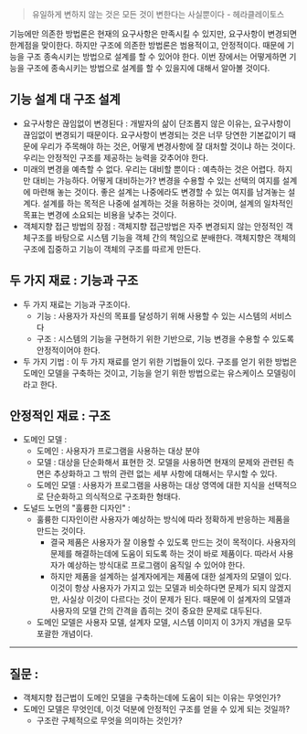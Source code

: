 
> 유일하게 변하지 않는 것은 모든 것이 변한다는 사실뿐이다 - 헤라클레이토스 


기능에만 의존한 방법론은 현재의 요구사항은 만족시킬 수 있지만, 요구사항이 변경되면 한계점을 맞이한다. 하지만 구조에 의존한 방법론은 범용적이고, 안정적이다. 때문에 기능을 구조 종속시키는 방법으로 설계를 할 수 있어야 한다. 이번 장에서는 어떻게하면 기능을 구조에 종속시키는 방법으로 설계를 할 수 있을지에 대해서 알아볼 것이다. 


## 기능 설계 대 구조 설계 

- 요구사항은 끊임없이 변경된다 : 개발자의 삶이 단조롭지 않은 이유는, 요구사항이 끊임없이 변경되기 때문이다. 요구사항이 변경되는 것은 너무 당연한 기본값이기 때문에 우리가 주목해야 하는 것은, 어떻게 변경사항에 잘 대처할 것이냐 하는 것이다. 우리는 안정적인 구조를 제공하는 능력을 갖추어야 한다. 
- 미래의 변경을 예측할 수 없다. 우리는 대비할 뿐이다 : 예측하는 것은 어렵다. 하지만 대비는 가능하다. 어떻게 대비하는가? 변경을 수용할 수 있는 선택의 여지를 설계에 마련해 놓는 것이다. 좋은 설계는 나중에라도 변경할 수 있는 여지를 남겨놓는 설계다. 설계를 하는 목적은 나중에 설계하는 것을 허용하는 것이며, 설계의 일차적인 목표는 변경에 소요되는 비용을 낮추는 것이다. 
- 객체지향 접근 방법의 장점 : 객체지향 접근방법은 자주 변경되지 않는 안정적인 객체구조를 바탕으로 시스템 기능을 객체 간의 책임으로 분배한다. 객체지향은 객체의 구조에 집중하고 기능이 객체의 구조를 따르게 만든다. 



## 두 가지 재료 : 기능과 구조 

- 두 가지 재료는 기능과 구조이다. 
	- 기능 : 사용자가 자신의 목표를 달성하기 위해 사용할 수 있는 시스템의 서비스다
	- 구조 : 시스템의 기능을 구현하기 위한 기반으로, 기능 변경을 수용할 수 있도록 안정적이어야 한다. 
- 두 가지 기법 : 이 두 가지 재료를 얻기 위한 기법들이 있다. 구조를 얻기 위한 방법은 도메인 모델을 구축하는 것이고, 기능을 얻기 위한 방법으로는 유스케이스 모델링이라고 한다. 


## 안정적인 재료 : 구조 


- 도메인 모델 : 
	- 도메인 : 사용자가 프로그램을 사용하는 대상 분야 
	- 모델 : 대상을 단순화해서 표현한 것. 모델을 사용하면 현재의 문제와 관련된 측면은 추상화하고 그 밖의 관련 없는 세부 사항에 대해서는 무시할 수 있다. 
	- 도메인 모델 : 사용자가 프로그램을 사용하는 대상 영역에 대한 지식을 선택적으로 단순화하고 의식적으로 구조화한 형태다. 
- 도널드 노먼의 "훌륭한 디자인" : 
	- 훌륭한 디자인이란 사용자가 예상하는 방식에 따라 정확하게 반응하는 제품을 만드는 것이다. 
		- 결국 제품은 사용자가 잘 이용할 수 있도록 만드는 것이 목적이다. 사용자의 문제를 해결하는데에 도움이 되도록 하는 것이 바로 제품이다. 따라서 사용자가 예상하는 방식대로 프로그램이 움직일 수 있어야 한다. 
		- 하지만 제품을 설계하는 설계자에게는 제품에 대한 설계자의 모델이 있다. 이것이 항상 사용자가 가지고 있는 모델과 비슷하다면 문제가 되지 않겠지만, 사실상 이것이 다르다는 것이 문제가 된다. 때문에 이 설계자의 모델과 사용자의 모델 간의 간격을 좁히는 것이 중요한 문제로 대두된다. 
	- 도메인 모델은 사용자 모델, 설계자 모델, 시스템 이미지 이 3가지 개념을 모두 포괄한 개념이다. 






--- 

## 질문 : 

- 객체지향 접근법이 도메인 모델을 구축하는데에 도움이 되는 이유는 무엇인가? 
- 도메인 모델은 무엇인데, 이것 덕분에 안정적인 구조를 얻을 수 있게 되는 것일까? 
	- 구조란 구체적으로 무엇을 의미하는 것인가? 